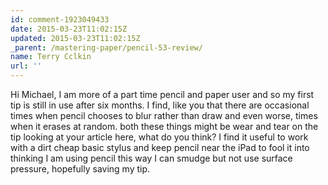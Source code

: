 ```yaml
---
id: comment-1923049433
date: 2015-03-23T11:02:15Z
updated: 2015-03-23T11:02:15Z
_parent: /mastering-paper/pencil-53-review/
name: Terry Cclkin
url: ''
---
```


Hi Michael, I am more of a part time pencil and paper user and so my first tip
is still in use after six months. I find, like you that there are occasional
times when pencil chooses to blur rather than draw and even worse, times when it
erases at random. both these things might be wear and tear on the tip looking at
your article here, what do you think? I find it useful to work with a dirt cheap
basic stylus and keep pencil near the iPad to fool it into thinking I am using
pencil this way I can smudge but not use surface pressure, hopefully saving my
tip.
